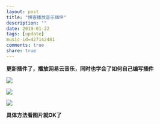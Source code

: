 ```yaml
---
layout: post
title: "博客播放音乐插件"
description: ""
date: 2019-01-22
tags: [update]
music-id=427142481
comments: true
share: true
---
```



**更新插件了，播放网易云音乐，同时也学会了如何自己编写插件**

![](http://ww1.sinaimg.cn/large/0072BNKcly1fzfg1z7r1bj308106aq2u.jpg)

![](http://ww1.sinaimg.cn/large/0072BNKcly1fzfg256uoyj30ce02uq2t.jpg)

![](http://ww1.sinaimg.cn/large/0072BNKcly1fzfg2ricozj310104j0u3.jpg)

**具体方法看图片就OK了**
